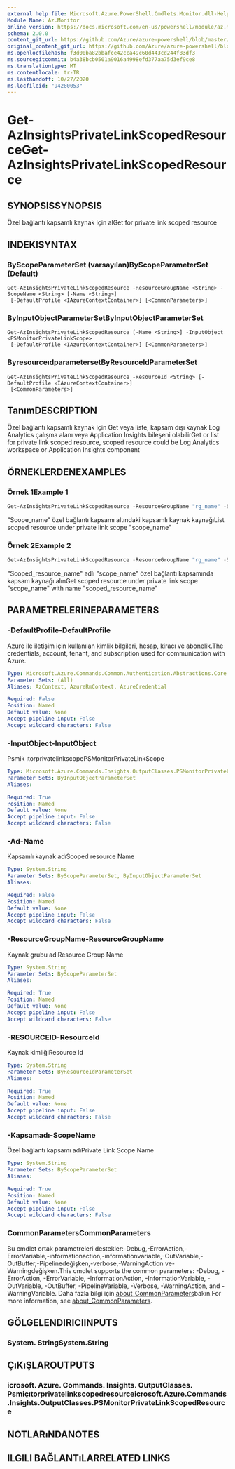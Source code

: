 ```yaml
---
external help file: Microsoft.Azure.PowerShell.Cmdlets.Monitor.dll-Help.xml
Module Name: Az.Monitor
online version: https://docs.microsoft.com/en-us/powershell/module/az.monitor/get-azinsightsprivatelinkscopedresource
schema: 2.0.0
content_git_url: https://github.com/Azure/azure-powershell/blob/master/src/Monitor/Monitor/help/Get-AzInsightsPrivateLinkScopedResource.md
original_content_git_url: https://github.com/Azure/azure-powershell/blob/master/src/Monitor/Monitor/help/Get-AzInsightsPrivateLinkScopedResource.md
ms.openlocfilehash: f3d00ba82bbafce42cca49c60d443cd244f83df3
ms.sourcegitcommit: b4a38bcb0501a9016a4998efd377aa75d3ef9ce8
ms.translationtype: MT
ms.contentlocale: tr-TR
ms.lasthandoff: 10/27/2020
ms.locfileid: "94280053"
---
```

# <span data-ttu-id="1e09c-101">Get-AzInsightsPrivateLinkScopedResource</span><span class="sxs-lookup"><span data-stu-id="1e09c-101">Get-AzInsightsPrivateLinkScopedResource</span></span>

## <span data-ttu-id="1e09c-102">SYNOPSIS</span><span class="sxs-lookup"><span data-stu-id="1e09c-102">SYNOPSIS</span></span>
<span data-ttu-id="1e09c-103">Özel bağlantı kapsamlı kaynak için al</span><span class="sxs-lookup"><span data-stu-id="1e09c-103">Get for private link scoped resource</span></span>

## <span data-ttu-id="1e09c-104">INDEKI</span><span class="sxs-lookup"><span data-stu-id="1e09c-104">SYNTAX</span></span>

### <span data-ttu-id="1e09c-105">ByScopeParameterSet (varsayılan)</span><span class="sxs-lookup"><span data-stu-id="1e09c-105">ByScopeParameterSet (Default)</span></span>
```
Get-AzInsightsPrivateLinkScopedResource -ResourceGroupName <String> -ScopeName <String> [-Name <String>]
 [-DefaultProfile <IAzureContextContainer>] [<CommonParameters>]
```

### <span data-ttu-id="1e09c-106">ByInputObjectParameterSet</span><span class="sxs-lookup"><span data-stu-id="1e09c-106">ByInputObjectParameterSet</span></span>
```
Get-AzInsightsPrivateLinkScopedResource [-Name <String>] -InputObject <PSMonitorPrivateLinkScope>
 [-DefaultProfile <IAzureContextContainer>] [<CommonParameters>]
```

### <span data-ttu-id="1e09c-107">Byresourceıdparameterset</span><span class="sxs-lookup"><span data-stu-id="1e09c-107">ByResourceIdParameterSet</span></span>
```
Get-AzInsightsPrivateLinkScopedResource -ResourceId <String> [-DefaultProfile <IAzureContextContainer>]
 [<CommonParameters>]
```

## <span data-ttu-id="1e09c-108">Tanım</span><span class="sxs-lookup"><span data-stu-id="1e09c-108">DESCRIPTION</span></span>
<span data-ttu-id="1e09c-109">Özel bağlantı kapsamlı kaynak için Get veya liste, kapsam dışı kaynak Log Analytics çalışma alanı veya Application Insights bileşeni olabilir</span><span class="sxs-lookup"><span data-stu-id="1e09c-109">Get or list for private link scoped resource, scoped resource could be Log Analytics workspace or Application Insights component</span></span>

## <span data-ttu-id="1e09c-110">ÖRNEKLERDEN</span><span class="sxs-lookup"><span data-stu-id="1e09c-110">EXAMPLES</span></span>

### <span data-ttu-id="1e09c-111">Örnek 1</span><span class="sxs-lookup"><span data-stu-id="1e09c-111">Example 1</span></span>
```powershell
Get-AzInsightsPrivateLinkScopedResource -ResourceGroupName "rg_name" -ScopeName "scope_name"
```

<span data-ttu-id="1e09c-112">"Scope_name" özel bağlantı kapsamı altındaki kapsamlı kaynak kaynağı</span><span class="sxs-lookup"><span data-stu-id="1e09c-112">List scoped resource under private link scope "scope_name"</span></span>

### <span data-ttu-id="1e09c-113">Örnek 2</span><span class="sxs-lookup"><span data-stu-id="1e09c-113">Example 2</span></span>
```powershell
Get-AzInsightsPrivateLinkScopedResource -ResourceGroupName "rg_name" -ScopeName "scope_name" -Name "scoped_resource_name"
```

<span data-ttu-id="1e09c-114">"Scoped_resource_name" adlı "scope_name" özel bağlantı kapsamında kapsam kaynağı alın</span><span class="sxs-lookup"><span data-stu-id="1e09c-114">Get scoped resource under private link scope "scope_name" with name "scoped_resource_name"</span></span>

## <span data-ttu-id="1e09c-115">PARAMETRELERINE</span><span class="sxs-lookup"><span data-stu-id="1e09c-115">PARAMETERS</span></span>

### <span data-ttu-id="1e09c-116">-DefaultProfile</span><span class="sxs-lookup"><span data-stu-id="1e09c-116">-DefaultProfile</span></span>
<span data-ttu-id="1e09c-117">Azure ile iletişim için kullanılan kimlik bilgileri, hesap, kiracı ve abonelik.</span><span class="sxs-lookup"><span data-stu-id="1e09c-117">The credentials, account, tenant, and subscription used for communication with Azure.</span></span>

```yaml
Type: Microsoft.Azure.Commands.Common.Authentication.Abstractions.Core.IAzureContextContainer
Parameter Sets: (All)
Aliases: AzContext, AzureRmContext, AzureCredential

Required: False
Position: Named
Default value: None
Accept pipeline input: False
Accept wildcard characters: False
```

### <span data-ttu-id="1e09c-118">-InputObject</span><span class="sxs-lookup"><span data-stu-id="1e09c-118">-InputObject</span></span>
<span data-ttu-id="1e09c-119">Psmik ıtorprivatelinkscope</span><span class="sxs-lookup"><span data-stu-id="1e09c-119">PSMonitorPrivateLinkScope</span></span>

```yaml
Type: Microsoft.Azure.Commands.Insights.OutputClasses.PSMonitorPrivateLinkScope
Parameter Sets: ByInputObjectParameterSet
Aliases:

Required: True
Position: Named
Default value: None
Accept pipeline input: False
Accept wildcard characters: False
```

### <span data-ttu-id="1e09c-120">-Ad</span><span class="sxs-lookup"><span data-stu-id="1e09c-120">-Name</span></span>
<span data-ttu-id="1e09c-121">Kapsamlı kaynak adı</span><span class="sxs-lookup"><span data-stu-id="1e09c-121">Scoped resource Name</span></span>

```yaml
Type: System.String
Parameter Sets: ByScopeParameterSet, ByInputObjectParameterSet
Aliases:

Required: False
Position: Named
Default value: None
Accept pipeline input: False
Accept wildcard characters: False
```

### <span data-ttu-id="1e09c-122">-ResourceGroupName</span><span class="sxs-lookup"><span data-stu-id="1e09c-122">-ResourceGroupName</span></span>
<span data-ttu-id="1e09c-123">Kaynak grubu adı</span><span class="sxs-lookup"><span data-stu-id="1e09c-123">Resource Group Name</span></span>

```yaml
Type: System.String
Parameter Sets: ByScopeParameterSet
Aliases:

Required: True
Position: Named
Default value: None
Accept pipeline input: False
Accept wildcard characters: False
```

### <span data-ttu-id="1e09c-124">-RESOURCEID</span><span class="sxs-lookup"><span data-stu-id="1e09c-124">-ResourceId</span></span>
<span data-ttu-id="1e09c-125">Kaynak kimliği</span><span class="sxs-lookup"><span data-stu-id="1e09c-125">Resource Id</span></span>

```yaml
Type: System.String
Parameter Sets: ByResourceIdParameterSet
Aliases:

Required: True
Position: Named
Default value: None
Accept pipeline input: False
Accept wildcard characters: False
```

### <span data-ttu-id="1e09c-126">-Kapsamadı</span><span class="sxs-lookup"><span data-stu-id="1e09c-126">-ScopeName</span></span>
<span data-ttu-id="1e09c-127">Özel bağlantı kapsamı adı</span><span class="sxs-lookup"><span data-stu-id="1e09c-127">Private Link Scope Name</span></span>

```yaml
Type: System.String
Parameter Sets: ByScopeParameterSet
Aliases:

Required: True
Position: Named
Default value: None
Accept pipeline input: False
Accept wildcard characters: False
```

### <span data-ttu-id="1e09c-128">CommonParameters</span><span class="sxs-lookup"><span data-stu-id="1e09c-128">CommonParameters</span></span>
<span data-ttu-id="1e09c-129">Bu cmdlet ortak parametreleri destekler:-Debug,-ErrorAction,-ErrorVariable,-ınformationaction,-ınformationvariable,-OutVariable,-OutBuffer,-Pipelinedeğişken,-verbose,-WarningAction ve-Warningdeğişken.</span><span class="sxs-lookup"><span data-stu-id="1e09c-129">This cmdlet supports the common parameters: -Debug, -ErrorAction, -ErrorVariable, -InformationAction, -InformationVariable, -OutVariable, -OutBuffer, -PipelineVariable, -Verbose, -WarningAction, and -WarningVariable.</span></span> <span data-ttu-id="1e09c-130">Daha fazla bilgi için [about_CommonParameters](http://go.microsoft.com/fwlink/?LinkID=113216)bakın.</span><span class="sxs-lookup"><span data-stu-id="1e09c-130">For more information, see [about_CommonParameters](http://go.microsoft.com/fwlink/?LinkID=113216).</span></span>

## <span data-ttu-id="1e09c-131">GÖLGELENDIRICI</span><span class="sxs-lookup"><span data-stu-id="1e09c-131">INPUTS</span></span>

### <span data-ttu-id="1e09c-132">System. String</span><span class="sxs-lookup"><span data-stu-id="1e09c-132">System.String</span></span>

## <span data-ttu-id="1e09c-133">ÇıKıŞLAR</span><span class="sxs-lookup"><span data-stu-id="1e09c-133">OUTPUTS</span></span>

### <span data-ttu-id="1e09c-134">icrosoft. Azure. Commands. Insights. OutputClasses. Psmiçıtorprivatelinkscopedresource</span><span class="sxs-lookup"><span data-stu-id="1e09c-134">icrosoft.Azure.Commands.Insights.OutputClasses.PSMonitorPrivateLinkScopedResource</span></span>

## <span data-ttu-id="1e09c-135">NOTLARıNDA</span><span class="sxs-lookup"><span data-stu-id="1e09c-135">NOTES</span></span>

## <span data-ttu-id="1e09c-136">ILGILI BAĞLANTıLAR</span><span class="sxs-lookup"><span data-stu-id="1e09c-136">RELATED LINKS</span></span>
